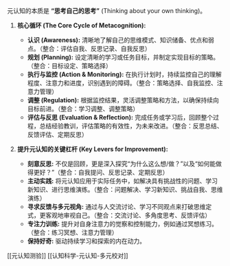 


元认知的本质是 **“思考自己的思考”** (Thinking about your own thinking)。


1.  **核心循环 (The Core Cycle of Metacognition):**
    *   **认识 (Awareness):** 清晰地了解自己的思维模式、知识储备、优点和弱点。（整合：评估自我、反思记录、自我反思）
    *   **规划 (Planning):** 设定清晰的学习或任务目标，并制定实现目标的策略。（整合：目标设定、策略选择）
    *   **执行与监控 (Action & Monitoring):** 在执行计划时，持续监控自己的理解程度、注意力和进度，识别遇到的障碍。（整合：策略选择、自我监控、注意力管理）
    *   **调整 (Regulation):** 根据监控结果，灵活调整策略和方法，以确保持续向目标前进。（整合：学习调整、调整策略）
    *   **评估与反思 (Evaluation & Reflection):** 完成任务或学习后，回顾整个过程，总结经验教训，评估策略的有效性，为未来改进。（整合：反思总结、反馈评估、定期反思）

2.  **提升元认知的关键杠杆 (Key Levers for Improvement):**
    *   **刻意反思:** 不仅是回顾，更是深入探究“为什么这么想/做？”以及“如何能做得更好？”（整合：自我提问、反思记录、定期反思）
    *   **主动实践:** 将元认知应用于实际任务中，如解决具有挑战性的问题、学习新知识、进行思维演练。（整合：问题解决、学习新知识、挑战自我、思维演练）
    *   **寻求反馈与多元视角:** 通过与人交流讨论、学习不同观点来打破思维定式，更客观地审视自己。（整合：交流讨论、多角度思考、反馈评估）
    *   **专注力训练:** 提升对自身注意力的觉察和控制能力，例如通过冥想练习。（整合：练习冥想、注意力管理）
    *   **保持好奇:** 驱动持续学习和探索的内在动力。



[[元认知测验]]
[[认知科学-元认知-多元校对]]
